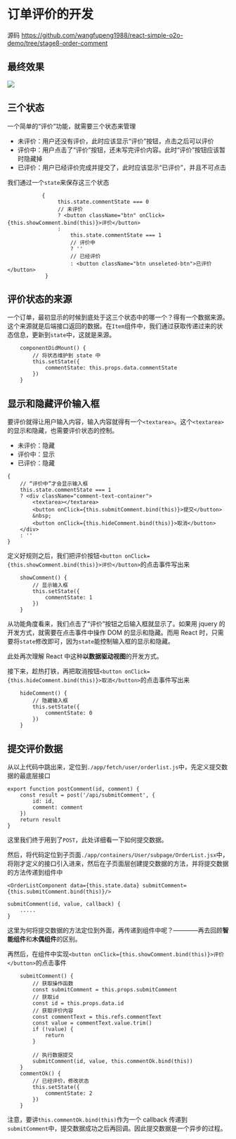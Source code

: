 # 订单评价的开发

源码 https://github.com/wangfupeng1988/react-simple-o2o-demo/tree/stage8-order-comment

## 最终效果

![](http://images2015.cnblogs.com/blog/138012/201701/138012-20170126173741831-976304841.png)

## 三个状态

一个简单的“评价”功能，就需要三个状态来管理

- 未评价：用户还没有评价，此时应该显示“评价”按钮，点击之后可以评价
- 评价中：用户点击了“评价”按钮，还未写完评价内容。此时“评价”按钮应该暂时隐藏掉
- 已评价：用户已经评价完成并提交了，此时应该显示“已评价”，并且不可点击

我们通过一个`state`来保存这三个状态

```
           {
                this.state.commentState === 0
                // 未评价
                ? <button className="btn" onClick={this.showComment.bind(this)}>评价</button>
                :
                    this.state.commentState === 1
                    // 评价中
                    ? ''
                    // 已经评价
                    : <button className="btn unseleted-btn">已评价</button>
            }
```

## 评价状态的来源

一个订单，最初显示的时候到底处于这三个状态中的哪一个？得有一个数据来源。这个来源就是后端接口返回的数据。在`Item`组件中，我们通过获取传递过来的状态信息，更新到`state`中，这就是来源。

```
    componentDidMount() {
        // 将状态维护到 state 中
        this.setState({
            commentState: this.props.data.commentState
        })
    }
```

## 显示和隐藏评价输入框

要评价就得让用户输入内容，输入内容就得有一个`<textarea>`。这个`<textarea>`的显示和隐藏，也需要评价状态的控制。

- 未评价：隐藏
- 评价中：显示
- 已评价：隐藏

```
{
    // “评价中”才会显示输入框
    this.state.commentState === 1
    ? <div className="comment-text-container">
        <textarea></textarea>
        <button onClick={this.submitComment.bind(this)}>提交</button>
        &nbsp;
        <button onClick={this.hideComment.bind(this)}>取消</button>
    </div>
    : ''
}
```

定义好规则之后，我们把评价按钮`<button onClick={this.showComment.bind(this)}>评价</button>`的点击事件写出来

```
    showComment() {
        // 显示输入框
        this.setState({
            commentState: 1
        })
    }
```

从功能角度看来，我们点击了“评价”按钮之后输入框就显示了。如果用 jquery 的开发方式，就需要在点击事件中操作 DOM 的显示和隐藏。而用 React 时，只需要将`state`修改即可，因为`state`能控制输入框的显示和隐藏。

此处再次理解 React 中这种**以数据驱动视图**的开发方式。

接下来，趁热打铁，再把取消按钮`<button onClick={this.hideComment.bind(this)}>取消</button>`的点击事件写出来

```
    hideComment() {
        // 隐藏输入框
        this.setState({
            commentState: 0
        })
    }
```

## 提交评价数据

从以上代码中跳出来，定位到`./app/fetch/user/orderlist.js`中，先定义提交数据的最底层接口

```
export function postComment(id, comment) {
    const result = post('/api/submitComment', {
        id: id,
        comment: comment
    })
    return result
}
```

这里我们终于用到了`POST`，此处详细看一下如何提交数据。

然后，将代码定位到子页面`./app/containers/User/subpage/OrderList.jsx`中，将刚才定义的接口引入进来，然后在子页面层创建提交数据的方法，并将提交数据的方法传递到组件中


```
<OrderListComponent data={this.state.data} submitComment={this.submitComment.bind(this)}/>

submitComment(id, value, callback) {
    .....
}
```

这里为何将提交数据的方法定位到外面，再传递到组件中呢？————再去回顾**智能组件**和**木偶组件**的区别。

再然后，在组件中实现`<button onClick={this.showComment.bind(this)}>评价</button>`的点击事件

```
    submitComment() {
        // 获取操作函数
        const submitComment = this.props.submitComment
        // 获取id
        const id = this.props.data.id
        // 获取评价内容
        const commentText = this.refs.commentText
        const value = commentText.value.trim()
        if (!value) {
            return
        }

        // 执行数据提交
        submitComment(id, value, this.commentOk.bind(this))
    }
    commentOk() {
        // 已经评价，修改状态
        this.setState({
            commentState: 2
        })
    }
```

注意，要讲`this.commentOk.bind(this)`作为一个 callback 传递到 `submitComment`中，提交数据成功之后再回调。因此提交数据是一个异步的过程。

